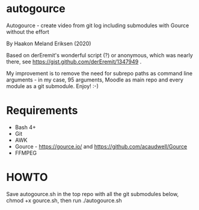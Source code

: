 # autogource
Autogource - create video from git log including submodules with Gource without the effort

By Haakon Meland Eriksen (2020)

Based on derEremit's wonderful script (?) or anonymous, which was nearly there, see https://gist.github.com/derEremit/1347949 .

My improvement is to remove the need for subrepo paths as command line arguments - in my case, 95 arguments, Moodle as main repo and every module as a git submodule. Enjoy! :-)

# Requirements
- Bash 4+
- Git
- AWK
- Gource - https://gource.io/ and https://github.com/acaudwell/Gource
- FFMPEG

# HOWTO
Save autogource.sh in the top repo with all the git submodules below, chmod +x gource.sh, then run ./autogource.sh
